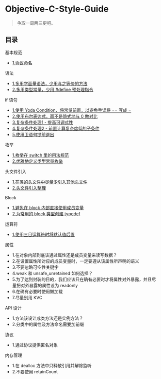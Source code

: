 # Objective-C-Style-Guide

> 争取一周两三更吧。

## 目录

基本规范
* [1.协议命名](https://github.com/teney97/Objective-C-Style-Guide/blob/main/Content/基本规范｜协议命名.md)

语法
* [1.多用字面量语法，少用与之等价的方法](https://github.com/teney97/Objective-C-Style-Guide/blob/main/Content/%E8%AF%AD%E6%B3%95%EF%BD%9C%E5%A4%9A%E7%94%A8%E5%AD%97%E9%9D%A2%E9%87%8F%E8%AF%AD%E6%B3%95%EF%BC%8C%E5%B0%91%E7%94%A8%E4%B8%8E%E4%B9%8B%E7%AD%89%E4%BB%B7%E7%9A%84%E6%96%B9%E6%B3%95%20.md)
* [2.多用类型常量，少用 #define 预处理指令](https://github.com/teney97/Objective-C-Style-Guide/blob/main/Content/语法｜多用类型常量，少用%20%23define%20预处理指令.md)

if 语句
* [1.使用 Yoda Condition，将常量前置，以避免手误将 == 写成 =](https://github.com/teney97/Objective-C-Style-Guide/blob/main/Content/if%20语句｜Yoda%20Condition.md)
* [2.使用布尔表达式，而不是隐式地与 0 做对比](https://github.com/teney97/Objective-C-Style-Guide/blob/main/Content/if%20语句｜使用布尔表达式，而不是隐式地与%200%20做对比.md)
* [3.复杂条件处理1 - 提高可调式性](https://github.com/teney97/Objective-C-Style-Guide/blob/main/Content/if%20语句｜复杂条件处理1%20-%20提高可调式性.md)
* [4.复杂条件处理2 - 前置计算复杂度低的子条件](https://github.com/teney97/Objective-C-Style-Guide/blob/main/Content/if%20语句｜复杂条件处理2%20-%20前置计算复杂度低的子条件.md)
* [5.使用卫语句提前退出](https://github.com/teney97/Objective-C-Style-Guide/blob/main/Content/if%20语句｜使用卫语句提前退出.md)

枚举
* [1.枚举在 switch 里的用法规范](https://github.com/teney97/Objective-C-Style-Guide/blob/main/Content/枚举｜枚举在%20switch%20里的用法规范.md)
* [2.优雅地定义类型常量枚举](https://github.com/teney97/Objective-C-Style-Guide/blob/main/Content/枚举_优雅地定义类型常量枚举.md)

头文件引入
* [1.在类的头文件中尽量少引入其他头文件](https://github.com/teney97/Objective-C-Style-Guide/blob/main/Content/头文件引入｜在类的头文件中尽量少引入其他头文件.md)
* [2.头文件引入整理](https://github.com/teney97/Objective-C-Style-Guide/blob/main/Content/头文件引入｜头文件引入整理.md)

Block
* [1.避免在 block 内部直接使用成员变量](https://github.com/teney97/Objective-C-Style-Guide/blob/main/Content/Block｜避免在%20block%20内部直接使用成员变量.md)
* [2.为常用的 block 类型创建 typedef](https://github.com/teney97/Objective-C-Style-Guide/blob/main/Content/Block｜为常用的%20block%20类型创建%20typedef.md)

运算符
* [1.使用三目运算符时将默认值后置](https://github.com/teney97/Objective-C-Style-Guide/blob/main/Content/运算符｜使用三目运算符时将默认值后置.md)

属性
* 1.在对象内部到底该通过属性还是成员变量来读写数据？
* 2.在设置属性所对应的成员变量时，一定要遵从该属性所声明的语义
* 3.不要忽略可空性关键字
* 4.weak 和 unsafe_unretained 如何选择？
* 5.为了达到封装的目的，我们应该只在确有必要时才将属性对外暴露，并且尽量把对外暴露的属性设为 readonly
* 6.在确有必要时使用懒加载
* 7.尽量别用 KVC

API 设计
* 1.方法该设计成类方法还是实例方法？
* 2.分类中的属性及方法命名需要加前缀

协议
* 1.通过协议提供匿名对象

内存管理
* 1.在 dealloc 方法中只释放引用并解除监听
* 2.不要使用 retainCount

